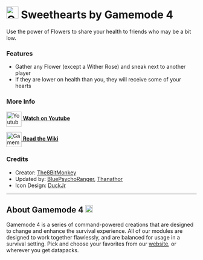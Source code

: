 # <img src="https://raw.githubusercontent.com/Gamemode4Dev/GM4_Datapacks/master/base/images/gm4_logo.png" alt="GM4 Logo" width="32" /> Sweethearts by Gamemode 4<!--$pmc:delete-->

Use the power of Flowers to share your health to friends who may be a bit low. <!--$pmc:headerSize-->

### Features
- Gather any Flower (except a Wither Rose) and sneak next to another player
- If they are lower on health than you, they will receive some of your hearts

### More Info
[<img src="https://raw.githubusercontent.com/Gamemode4Dev/GM4_Datapacks/master/base/images/youtube_logo.png" alt="Youtube Logo" width="40" align="center"/> **Watch on Youtube**](https://www.youtube.com/watch?v=mcopNZzY2dA)

[<img src="https://raw.githubusercontent.com/Gamemode4Dev/GM4_Datapacks/master/base/images/gm4_wiki_logo.png" alt="Gamemode 4 Wiki Logo" width="40" align="center"/> **Read the Wiki**](https://wiki.gm4.co/wiki/Sweethearts)

### Credits
- Creator: [The8BitMonkey](https://youtube.com/the8bitmonkey)
- Updated by: [BluePsychoRanger](https://twitter.com/BluPsychoRanger), [Thanathor](https://twitter.com/The_Thanathor)
- Icon Design: [DuckJr](https://twitter.com/DuckJr94)

---
## About Gamemode 4 <img src="https://raw.githubusercontent.com/Gamemode4Dev/GM4_Datapacks/master/base/images/gm4_logo.png" alt="Gamemode 4 Logo" width="20"/>
Gamemode 4 is a series of command-powered creations that are designed to change and enhance the survival experience. All of our modules are designed to work together flawlessly, and are balanced for usage in a survival setting. Pick and choose your favorites from our [website](https://gm4.co), or wherever you get datapacks.